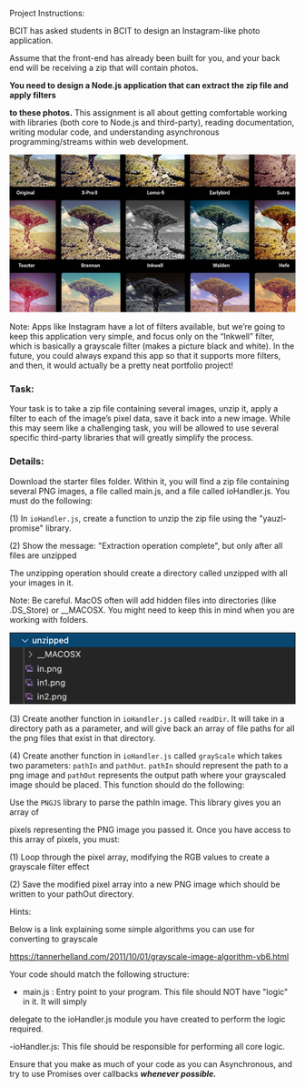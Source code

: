 Project Instructions: 

BCIT has asked students in BCIT to design an Instagram-like photo application. 

Assume that the front-end has already been built for you, and your back end will be receiving a zip that will contain photos. 

**You need to design a Node.js application that can extract the zip file and apply filters**

**to these photos.** This assignment is all about getting comfortable working with libraries (both core to Node.js and third-party), reading documentation, writing modular code, and understanding asynchronous programming/streams within web development. 

![filters](public/vins.png)

Note: Apps like Instagram have a lot of filters available, but we’re going to keep this application very simple, and focus only on the “Inkwell” filter, which is basically a grayscale filter (makes a picture black and white). In the future, you could always expand this app so that it supports more filters, and then, it would actually be a pretty neat portfolio project!

### Task:

Your task is to take a zip file containing several images, unzip it, apply a filter to each of the image’s pixel data, save it back into a new image. While this may seem like a challenging task, you will be allowed to use several specific third-party libraries that will greatly simplify the process.

### Details:

Download the starter files folder. Within it, you will find a zip file containing several PNG images, a file called main.js, and a file called ioHandler.js. You must do the following:

(1) In `ioHandler.js`, create a function to unzip the zip file using the "yauzl-promise" library. 

(2) Show the message: "Extraction operation complete", but only after all files are unzipped

The unzipping operation should create a directory called unzipped with all your images in it. 

Note: Be careful. MacOS often will add hidden files into directories (like .DS_Store) or __MACOSX. You might need to keep this in mind when you are working with folders. 

![files](public/files.png)

(3) Create another function in `ioHandler.js` called `readDir`. It will take in a directory path as a parameter, and will give back an array of file paths for all the png files that exist in that directory. 

(4) Create another function in `ioHandler.js` called `grayScale` which takes two parameters: `pathIn` and `pathOut`. `pathIn` should represent the path to a png image and `pathOut` represents the output path where your grayscaled image should be placed. This function should do the following:

 Use the `PNGJS` library to parse the pathIn image. This library gives you an array of

pixels representing the PNG image you passed it. Once you have access to this array of pixels, you must:

(1) Loop through the pixel array, modifying the RGB values to create a grayscale filter effect

(2) Save the modified pixel array into a new PNG image which should be written to your pathOut directory.

Hints:

Below is a link explaining some simple algorithms you can use for converting to grayscale

https://tannerhelland.com/2011/10/01/grayscale-image-algorithm-vb6.html

Your code should match the following structure:

- main.js : Entry point to your program. This file should NOT have "logic" in it. It will simply

delegate to the ioHandler.js module you have created to perform the logic required. 

-ioHandler.js: This file should be responsible for performing all core logic. 

Ensure that you make as much of your code as you can Asynchronous, and try to use Promises over callbacks ***whenever possible.***